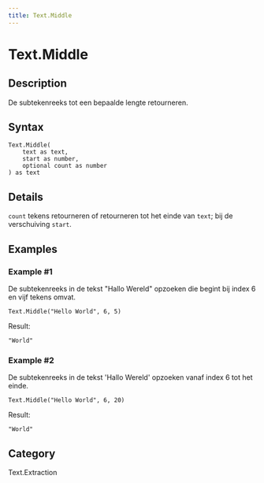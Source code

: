 ```yaml
---
title: Text.Middle
---
```


# Text.Middle


## Description

De subtekenreeks tot een bepaalde lengte retourneren.


## Syntax

```powerquery
Text.Middle(
    text as text,
    start as number,
    optional count as number
) as text
```


## Details

<code>count</code> tekens retourneren of retourneren tot het einde van <code>text</code>; bij de verschuiving <code>start</code>.


## Examples

### Example #1 
De subtekenreeks in de tekst &#34;Hallo Wereld&#34; opzoeken die begint bij index 6 en vijf tekens omvat.
```powerquery
Text.Middle("Hello World", 6, 5)
```

Result: 
```powerquery
"World"
```


### Example #2 
De subtekenreeks in de tekst &#39;Hallo Wereld&#39; opzoeken vanaf index 6 tot het einde.
```powerquery
Text.Middle("Hello World", 6, 20)
```

Result: 
```powerquery
"World"
```




## Category
Text.Extraction

